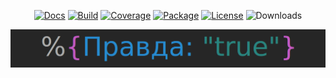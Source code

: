 <p align="center">
<a href="https://hexdocs.pm/pravda/"><img src="https://img.shields.io/badge/api-docs-green" alt="Docs"></a>
<a href="https://travis-ci.com/mogorman/pravda"><img src="https://travis-ci.com/mogorman/pravda.svg?branch=master" alt="Build"></a>
<a href="https://coveralls.io/github/mogorman/pravda?branch=master"><img src="https://coveralls.io/repos/github/mogorman/pravda/badge.svg?branch=master" alt="Coverage"></a>
<a href="https://hex.pm/packages/pravda)"><img src="http://img.shields.io/hexpm/v/pravda.svg" alt="Package"></a>
<a href="COPYING.txt"><img src="http://img.shields.io/hexpm/l/pravda.svg" alt="License"></a>
<img src="https://img.shields.io/hexpm/dt/pravda" alt="Downloads">
</p>


![Pravda logo](/pravda_logo.png)
